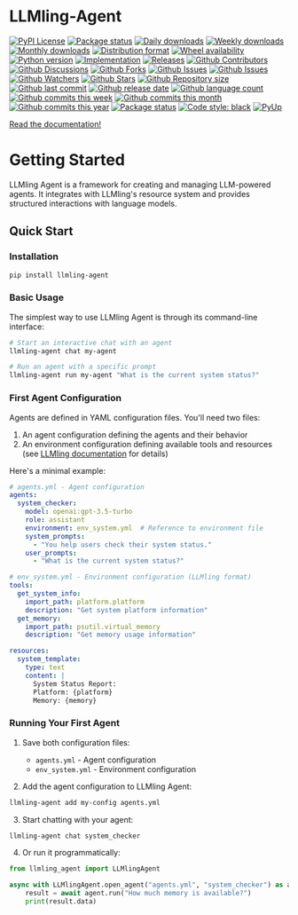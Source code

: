 # LLMling-Agent

[![PyPI License](https://img.shields.io/pypi/l/llmling-agent.svg)](https://pypi.org/project/llmling-agent/)
[![Package status](https://img.shields.io/pypi/status/llmling-agent.svg)](https://pypi.org/project/llmling-agent/)
[![Daily downloads](https://img.shields.io/pypi/dd/llmling-agent.svg)](https://pypi.org/project/llmling-agent/)
[![Weekly downloads](https://img.shields.io/pypi/dw/llmling-agent.svg)](https://pypi.org/project/llmling-agent/)
[![Monthly downloads](https://img.shields.io/pypi/dm/llmling-agent.svg)](https://pypi.org/project/llmling-agent/)
[![Distribution format](https://img.shields.io/pypi/format/llmling-agent.svg)](https://pypi.org/project/llmling-agent/)
[![Wheel availability](https://img.shields.io/pypi/wheel/llmling-agent.svg)](https://pypi.org/project/llmling-agent/)
[![Python version](https://img.shields.io/pypi/pyversions/llmling-agent.svg)](https://pypi.org/project/llmling-agent/)
[![Implementation](https://img.shields.io/pypi/implementation/llmling-agent.svg)](https://pypi.org/project/llmling-agent/)
[![Releases](https://img.shields.io/github/downloads/phil65/llmling-agent/total.svg)](https://github.com/phil65/llmling-agent/releases)
[![Github Contributors](https://img.shields.io/github/contributors/phil65/llmling-agent)](https://github.com/phil65/llmling-agent/graphs/contributors)
[![Github Discussions](https://img.shields.io/github/discussions/phil65/llmling-agent)](https://github.com/phil65/llmling-agent/discussions)
[![Github Forks](https://img.shields.io/github/forks/phil65/llmling-agent)](https://github.com/phil65/llmling-agent/forks)
[![Github Issues](https://img.shields.io/github/issues/phil65/llmling-agent)](https://github.com/phil65/llmling-agent/issues)
[![Github Issues](https://img.shields.io/github/issues-pr/phil65/llmling-agent)](https://github.com/phil65/llmling-agent/pulls)
[![Github Watchers](https://img.shields.io/github/watchers/phil65/llmling-agent)](https://github.com/phil65/llmling-agent/watchers)
[![Github Stars](https://img.shields.io/github/stars/phil65/llmling-agent)](https://github.com/phil65/llmling-agent/stars)
[![Github Repository size](https://img.shields.io/github/repo-size/phil65/llmling-agent)](https://github.com/phil65/llmling-agent)
[![Github last commit](https://img.shields.io/github/last-commit/phil65/llmling-agent)](https://github.com/phil65/llmling-agent/commits)
[![Github release date](https://img.shields.io/github/release-date/phil65/llmling-agent)](https://github.com/phil65/llmling-agent/releases)
[![Github language count](https://img.shields.io/github/languages/count/phil65/llmling-agent)](https://github.com/phil65/llmling-agent)
[![Github commits this week](https://img.shields.io/github/commit-activity/w/phil65/llmling-agent)](https://github.com/phil65/llmling-agent)
[![Github commits this month](https://img.shields.io/github/commit-activity/m/phil65/llmling-agent)](https://github.com/phil65/llmling-agent)
[![Github commits this year](https://img.shields.io/github/commit-activity/y/phil65/llmling-agent)](https://github.com/phil65/llmling-agent)
[![Package status](https://codecov.io/gh/phil65/llmling-agent/branch/main/graph/badge.svg)](https://codecov.io/gh/phil65/llmling-agent/)
[![Code style: black](https://img.shields.io/badge/code%20style-black-000000.svg)](https://github.com/psf/black)
[![PyUp](https://pyup.io/repos/github/phil65/llmling-agent/shield.svg)](https://pyup.io/repos/github/phil65/llmling-agent/)

[Read the documentation!](https://phil65.github.io/llmling-agent/)

# Getting Started

LLMling Agent is a framework for creating and managing LLM-powered agents. It integrates with LLMling's resource system and provides structured interactions with language models.

## Quick Start

### Installation

```bash
pip install llmling-agent
```

### Basic Usage

The simplest way to use LLMling Agent is through its command-line interface:

```bash
# Start an interactive chat with an agent
llmling-agent chat my-agent

# Run an agent with a specific prompt
llmling-agent run my-agent "What is the current system status?"
```

### First Agent Configuration

Agents are defined in YAML configuration files. You'll need two files:
1. An agent configuration defining the agents and their behavior
2. An environment configuration defining available tools and resources (see [LLMling documentation](https://llmling.readthedocs.io) for details)

Here's a minimal example:

```yaml
# agents.yml - Agent configuration
agents:
  system_checker:
    model: openai:gpt-3.5-turbo
    role: assistant
    environment: env_system.yml  # Reference to environment file
    system_prompts:
      - "You help users check their system status."
    user_prompts:
      - "What is the current system status?"
```

```yaml
# env_system.yml - Environment configuration (LLMling format)
tools:
  get_system_info:
    import_path: platform.platform
    description: "Get system platform information"
  get_memory:
    import_path: psutil.virtual_memory
    description: "Get memory usage information"

resources:
  system_template:
    type: text
    content: |
      System Status Report:
      Platform: {platform}
      Memory: {memory}
```

### Running Your First Agent

1. Save both configuration files:
   - `agents.yml` - Agent configuration
   - `env_system.yml` - Environment configuration

2. Add the agent configuration to LLMling Agent:
```bash
llmling-agent add my-config agents.yml
```

3. Start chatting with your agent:
```bash
llmling-agent chat system_checker
```

4. Or run it programmatically:
```python
from llmling_agent import LLMlingAgent

async with LLMlingAgent.open_agent("agents.yml", "system_checker") as agent:
    result = await agent.run("How much memory is available?")
    print(result.data)
```
